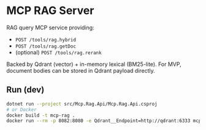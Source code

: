 # MCP RAG Server

RAG query MCP service providing:
- `POST /tools/rag.hybrid`
- `POST /tools/rag.getDoc`
- (optional) `POST /tools/rag.rerank`

Backed by Qdrant (vector) + in-memory lexical (BM25-lite). For MVP, document bodies can be stored in Qdrant payload directly.

## Run (dev)
```bash
dotnet run --project src/Mcp.Rag.Api/Mcp.Rag.Api.csproj
# or Docker
docker build -t mcp-rag .
docker run --rm -p 8082:8080 -e Qdrant__Endpoint=http://qdrant:6333 mcp-rag
```
